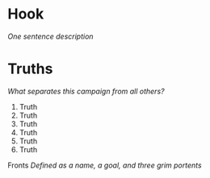# Hook
*One sentence description*

# Truths
*What separates this campaign from all others?*
1. Truth
2. Truth
3. Truth
4. Truth
5. Truth
6. Truth

Fronts
*Defined as a name, a goal, and three grim portents*
